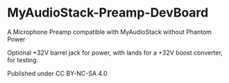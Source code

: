 # MyAudioStack-Preamp-DevBoard
A Microphone Preamp compatible with MyAudioStack without Phantom Power

Optional +32V barrel jack for power, with lands for a +32V boost converter, for testing.  

Published under CC BY-NC-SA 4.0
